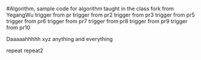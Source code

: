 #Algorithm, sample code for algorithm taught in the class
fork from YegangWu
trigger from pr
trigger from pr2
trigger from pr3
trigger from pr5
trigger from pr6
trigger from pr7
trigger from pr8
trigger from pr9
trigger from pr10




Daaaaahhhhh
xyz
anything and everything

repeat
repeat2
